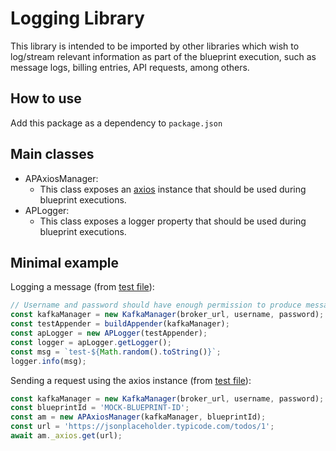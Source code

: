 # Logging Library

This library is intended to be imported by other libraries which wish to log/stream relevant information as part of the blueprint execution, such as message logs, billing entries, API requests, among others.

## How to use

Add this package as a dependency to `package.json`

## Main classes

- APAxiosManager:
  - This class exposes an [axios](https://axios-http.com/) instance that should be used during blueprint executions.
- APLogger:
  - This class exposes a logger property that should be used during blueprint executions.

## Minimal example

Logging a message (from [test file](./test/APLogger.spec.ts)):

```typescript
// Username and password should have enough permission to produce messages.
const kafkaManager = new KafkaManager(broker_url, username, password);
const testAppender = buildAppender(kafkaManager);
const apLogger = new APLogger(testAppender);
const logger = apLogger.getLogger();
const msg = `test-${Math.random().toString()}`;
logger.info(msg);
```

Sending a request using the axios instance (from [test file](./test/APAxiosManager.spec.ts)):

```typescript
const kafkaManager = new KafkaManager(broker_url, username, password);
const blueprintId = 'MOCK-BLUEPRINT-ID';
const am = new APAxiosManager(kafkaManager, blueprintId);
const url = 'https://jsonplaceholder.typicode.com/todos/1';
await am._axios.get(url);
```
